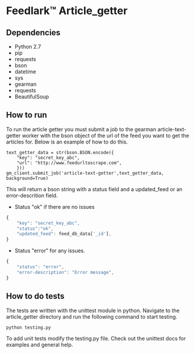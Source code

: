 Feedlark:tm: Article_getter
================

Dependencies
------------

- Python 2.7
- pip
- requests
- bson
- datetime
- sys
- gearman
- requests
- BeautifulSoup

How to run
------------
To run the article getter you must submit a job to the gearman article-text-getter worker with the bson object of the url of the feed you want to get the articles for.
Below is an example of how to do this.

```
text_getter_data = str(bson.BSON.encode({
    "key": "secret_key_abc",
    "url": "http://www.feedurltoscrape.com",
    }))
gm_client.submit_job('article-text-getter',text_getter_data, background=True)
```

This will return a bson string with a status field and a updated_feed or an error-descrition field.
* Status "ok" if there are no issues
```js
{
    "key": "secret_key_abc",
    "status":"ok",
    "updated_feed": feed_db_data['_id'],
}
```

* Status "error" for any issues.
```js
{
    "status": "error",
    "error-description": "Error message",
}
```


How to do tests
------------

The tests are written with the unittest module in python. Navigate to the article_getter directory and run the following command to start testing.

	python testing.py

To add unit tests modify the testing.py file.
Check out the unittest docs for examples and general help.
